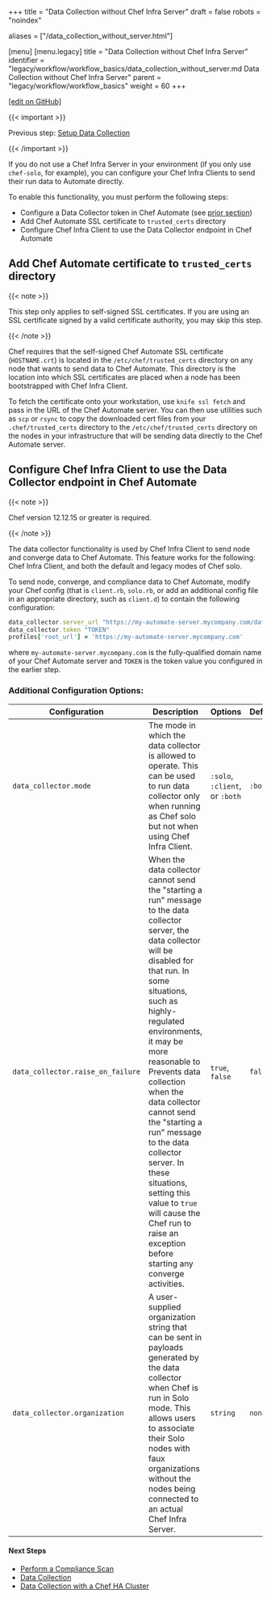 +++
title = "Data Collection without Chef Infra Server"
draft = false
robots = "noindex"


aliases = ["/data_collection_without_server.html"]

[menu]
  [menu.legacy]
    title = "Data Collection without Chef Infra Server"
    identifier = "legacy/workflow/workflow_basics/data_collection_without_server.md Data Collection without Chef Infra Server"
    parent = "legacy/workflow/workflow_basics"
    weight = 60
+++

[\[edit on GitHub\]](https://github.com/chef/chef-web-docs/blob/master/content/data_collection_without_server.md)



{{< important >}}

Previous step: [Setup Data Collection](/data_collection/)

{{< /important >}}

If you do not use a Chef Infra Server in your environment (if you only
use `chef-solo`, for example), you can configure your Chef Infra Clients
to send their run data to Automate directly.

To enable this functionality, you must perform the following steps:

-   Configure a Data Collector token in Chef Automate (see [prior
    section](/data_collection/#step-1-configure-a-data-collector-token-in-chef-automate))
-   Add Chef Automate SSL certificate to `trusted_certs` directory
-   Configure Chef Infra Client to use the Data Collector endpoint in
    Chef Automate

## Add Chef Automate certificate to `trusted_certs` directory

{{< note >}}

This step only applies to self-signed SSL certificates. If you are using
an SSL certificate signed by a valid certificate authority, you may skip
this step.

{{< /note >}}

Chef requires that the self-signed Chef Automate SSL certificate
(`HOSTNAME.crt`) is located in the `/etc/chef/trusted_certs` directory
on any node that wants to send data to Chef Automate. This directory is
the location into which SSL certificates are placed when a node has been
bootstrapped with Chef Infra Client.

To fetch the certificate onto your workstation, use `knife ssl fetch`
and pass in the URL of the Chef Automate server. You can then use
utilities such as `scp` or `rsync` to copy the downloaded cert files
from your `.chef/trusted_certs` directory to the
`/etc/chef/trusted_certs` directory on the nodes in your infrastructure
that will be sending data directly to the Chef Automate server.

## Configure Chef Infra Client to use the Data Collector endpoint in Chef Automate

{{< note >}}

Chef version 12.12.15 or greater is required.

{{< /note >}}

The data collector functionality is used by Chef Infra Client to send
node and converge data to Chef Automate. This feature works for the
following: Chef Infra Client, and both the default and legacy modes of
Chef solo.

To send node, converge, and compliance data to Chef Automate, modify
your Chef config (that is `client.rb`, `solo.rb`, or add an additional
config file in an appropriate directory, such as `client.d`) to contain
the following configuration:

``` ruby
data_collector.server_url "https://my-automate-server.mycompany.com/data-collector/v0/"
data_collector.token "TOKEN"
profiles['root_url'] = 'https://my-automate-server.mycompany.com'
```

where `my-automate-server.mycompany.com` is the fully-qualified domain
name of your Chef Automate server and `TOKEN` is the token value you
configured in the earlier step.

### Additional Configuration Options:

<table>
<colgroup>
<col style="width: 12%" />
<col style="width: 50%" />
<col style="width: 25%" />
<col style="width: 12%" />
</colgroup>
<thead>
<tr class="header">
<th>Configuration</th>
<th>Description</th>
<th>Options</th>
<th>Default</th>
</tr>
</thead>
<tbody>
<tr class="odd">
<td><code>data_collector.mode</code></td>
<td>The mode in which the data collector is allowed to operate. This can be used to run data collector only when running as Chef solo but not when using Chef Infra Client.</td>
<td><code>:solo</code>, <code>:client</code>, or <code>:both</code></td>
<td><code>:both</code></td>
</tr>
<tr class="even">
<td><code>data_collector.raise_on_failure</code></td>
<td>When the data collector cannot send the "starting a run" message to the data collector server, the data collector will be disabled for that run. In some situations, such as highly-regulated environments, it may be more reasonable to Prevents data collection when the data collector cannot send the "starting a run" message to the data collector server. In these situations, setting this value to <code>true</code> will cause the Chef run to raise an exception before starting any converge activities.</td>
<td><code>true</code>, <code>false</code></td>
<td><code>false</code></td>
</tr>
<tr class="odd">
<td><code>data_collector.organization</code></td>
<td>A user-supplied organization string that can be sent in payloads generated by the data collector when Chef is run in Solo mode. This allows users to associate their Solo nodes with faux organizations without the nodes being connected to an actual Chef Infra Server.</td>
<td><code>string</code></td>
<td><code>none</code></td>
</tr>
</tbody>
</table>

#### Next Steps

-   [Perform a Compliance Scan](/perform_compliance_scan/)
-   [Data Collection](/data_collection/)
-   [Data Collection with a Chef HA Cluster](/data_collection_ha/)
